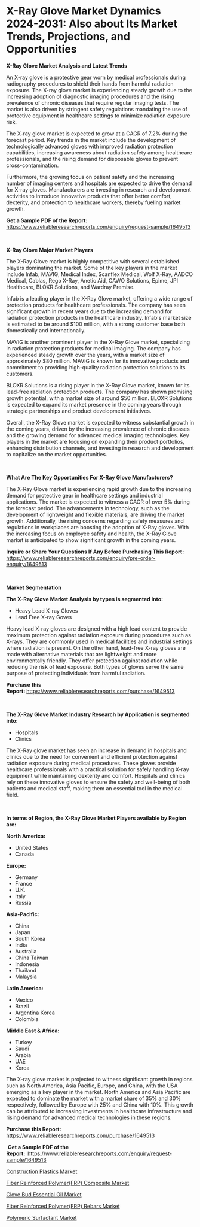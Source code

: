 <p><h1>X-Ray Glove Market Dynamics 2024-2031: Also about Its Market Trends, Projections, and Opportunities</h1></p><p><strong>X-Ray Glove Market Analysis and Latest Trends</strong></p>
<p><p>An X-ray glove is a protective gear worn by medical professionals during radiography procedures to shield their hands from harmful radiation exposure. The X-ray glove market is experiencing steady growth due to the increasing adoption of diagnostic imaging procedures and the rising prevalence of chronic diseases that require regular imaging tests. The market is also driven by stringent safety regulations mandating the use of protective equipment in healthcare settings to minimize radiation exposure risk.</p><p>The X-ray glove market is expected to grow at a CAGR of 7.2% during the forecast period. Key trends in the market include the development of technologically advanced gloves with improved radiation protection capabilities, increasing awareness about radiation safety among healthcare professionals, and the rising demand for disposable gloves to prevent cross-contamination.</p><p>Furthermore, the growing focus on patient safety and the increasing number of imaging centers and hospitals are expected to drive the demand for X-ray gloves. Manufacturers are investing in research and development activities to introduce innovative products that offer better comfort, dexterity, and protection to healthcare workers, thereby fueling market growth.</p></p>
<p><strong>Get a Sample PDF of the Report:&nbsp;</strong> <a href="https://www.reliableresearchreports.com/enquiry/request-sample/1649513">https://www.reliableresearchreports.com/enquiry/request-sample/1649513</a></p>
<p>&nbsp;</p>
<p><strong>X-Ray Glove Major Market Players</strong></p>
<p><p>The X-Ray Glove market is highly competitive with several established players dominating the market. Some of the key players in the market include Infab, MAVIG, Medical Index, Scanflex Medical, Wolf X-Ray, AADCO Medical, Cablas, Rego X-Ray, Anetic Aid, CAWO Solutions, Epime, JPI Healthcare, BLOXR Solutions, and Wardray Premise.</p><p>Infab is a leading player in the X-Ray Glove market, offering a wide range of protection products for healthcare professionals. The company has seen significant growth in recent years due to the increasing demand for radiation protection products in the healthcare industry. Infab's market size is estimated to be around $100 million, with a strong customer base both domestically and internationally.</p><p>MAVIG is another prominent player in the X-Ray Glove market, specializing in radiation protection products for medical imaging. The company has experienced steady growth over the years, with a market size of approximately $80 million. MAVIG is known for its innovative products and commitment to providing high-quality radiation protection solutions to its customers.</p><p>BLOXR Solutions is a rising player in the X-Ray Glove market, known for its lead-free radiation protection products. The company has shown promising growth potential, with a market size of around $50 million. BLOXR Solutions is expected to expand its market presence in the coming years through strategic partnerships and product development initiatives.</p><p>Overall, the X-Ray Glove market is expected to witness substantial growth in the coming years, driven by the increasing prevalence of chronic diseases and the growing demand for advanced medical imaging technologies. Key players in the market are focusing on expanding their product portfolios, enhancing distribution channels, and investing in research and development to capitalize on the market opportunities.</p></p>
<p>&nbsp;</p>
<p><strong>What Are The Key Opportunities For X-Ray Glove Manufacturers?</strong></p>
<p><p>The X-Ray Glove market is experiencing rapid growth due to the increasing demand for protective gear in healthcare settings and industrial applications. The market is expected to witness a CAGR of over 5% during the forecast period. The advancements in technology, such as the development of lightweight and flexible materials, are driving the market growth. Additionally, the rising concerns regarding safety measures and regulations in workplaces are boosting the adoption of X-Ray gloves. With the increasing focus on employee safety and health, the X-Ray Glove market is anticipated to show significant growth in the coming years.</p></p>
<p><strong>Inquire or Share Your Questions If Any Before Purchasing This Report:</strong> <a href="https://www.reliableresearchreports.com/enquiry/pre-order-enquiry/1649513">https://www.reliableresearchreports.com/enquiry/pre-order-enquiry/1649513</a></p>
<p>&nbsp;</p>
<p><strong>Market Segmentation</strong></p>
<p><strong>The X-Ray Glove Market Analysis by types is segmented into:</strong></p>
<p><ul><li>Heavy Lead X-ray Gloves</li><li>Lead Free X-ray Goves</li></ul></p>
<p><p>Heavy lead X-ray gloves are designed with a high lead content to provide maximum protection against radiation exposure during procedures such as X-rays. They are commonly used in medical facilities and industrial settings where radiation is present. On the other hand, lead-free X-ray gloves are made with alternative materials that are lightweight and more environmentally friendly. They offer protection against radiation while reducing the risk of lead exposure. Both types of gloves serve the same purpose of protecting individuals from harmful radiation.</p></p>
<p><strong>Purchase this Report:&nbsp;</strong><a href="https://www.reliableresearchreports.com/purchase/1649513">https://www.reliableresearchreports.com/purchase/1649513</a></p>
<p>&nbsp;</p>
<p><strong>The X-Ray Glove Market Industry Research by Application is segmented into:</strong></p>
<p><ul><li>Hospitals</li><li>Clinics</li></ul></p>
<p><p>The X-Ray glove market has seen an increase in demand in hospitals and clinics due to the need for convenient and efficient protection against radiation exposure during medical procedures. These gloves provide healthcare professionals with a practical solution for safely handling X-ray equipment while maintaining dexterity and comfort. Hospitals and clinics rely on these innovative gloves to ensure the safety and well-being of both patients and medical staff, making them an essential tool in the medical field.</p></p>
<p>&nbsp;</p>
<p><strong>In terms of Region, the X-Ray Glove Market Players available by Region are:</strong></p>
<p>
    <p> <strong> North America: </strong>
        <ul>
            <li>United States</li>
            <li>Canada</li>
        </ul>
        </p> 
    <p> <strong> Europe: </strong>
        <ul>
            <li>Germany</li>
            <li>France</li>
            <li>U.K.</li>
            <li>Italy</li>
            <li>Russia</li>
        </ul>
        </p> 
    <p> <strong> Asia-Pacific: </strong>
        <ul>
            <li>China</li>
            <li>Japan</li>
            <li>South Korea</li>
            <li>India</li>
            <li>Australia</li>
            <li>China Taiwan</li>
            <li>Indonesia</li>
            <li>Thailand</li>
            <li>Malaysia</li>
        </ul>
        </p> 
    <p> <strong> Latin America: </strong>
        <ul>
            <li>Mexico</li>
            <li>Brazil</li>
            <li>Argentina Korea</li>
            <li>Colombia</li>
        </ul>
        </p> 
    <p> <strong> Middle East & Africa: </strong>
        <ul>
            <li>Turkey</li>
            <li>Saudi</li>
            <li>Arabia</li>
            <li>UAE</li>
            <li>Korea</li>
        </ul>
    </p>
    </p>
<p><p>The X-ray glove market is projected to witness significant growth in regions such as North America, Asia Pacific, Europe, and China, with the USA emerging as a key player in the market. North America and Asia Pacific are expected to dominate the market with a market share of 35% and 30% respectively, followed by Europe with 25% and China with 10%. This growth can be attributed to increasing investments in healthcare infrastructure and rising demand for advanced medical technologies in these regions.</p></p>
<p><strong>Purchase this Report: </strong><a href="https://www.reliableresearchreports.com/purchase/1649513">https://www.reliableresearchreports.com/purchase/1649513</a></p>
<p>&nbsp;<strong>Get a Sample PDF of the Report:&nbsp;&nbsp;</strong><a href="https://www.reliableresearchreports.com/enquiry/request-sample/1649513">https://www.reliableresearchreports.com/enquiry/request-sample/1649513</a></p>
<p><strong></strong></p>
<p><p><a href="https://medium.com/@penelopeparsons766/construction-plastics-market-share-evolution-and-market-growth-trends-2024-2031-5aa22d676246">Construction Plastics Market</a></p><p><a href="https://medium.com/@kevenjewess/fiber-reinforced-polymer-frp-composite-market-trends-and-market-analysis-forecasted-for-period-d5859e1b3d1c">Fiber Reinforced Polymer(FRP) Composite Market</a></p><p><a href="https://medium.com/@danmacdonald740/clove-bud-essential-oil-market-trends-forecast-and-competitive-analysis-to-2031-ef2e85ff29d4">Clove Bud Essential Oil Market</a></p><p><a href="https://medium.com/@kevenjewess/fiber-reinforced-polymer-frp-rebars-market-analysis-and-sze-forecasted-for-period-from-2024-to-278bb9b97cf8">Fiber Reinforced Polymer(FRP) Rebars Market</a></p><p><a href="https://medium.com/@penelopeparsons766/polymeric-surfactant-market-comprehensive-assessment-by-type-application-and-geography-119ddfef3fd6">Polymeric Surfactant Market</a></p></p>